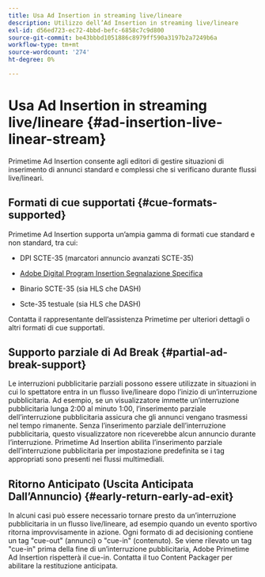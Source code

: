 ```yaml
---
title: Usa Ad Insertion in streaming live/lineare
description: Utilizzo dell’Ad Insertion in streaming live/lineare
exl-id: d56ed723-ec72-4bbd-befc-6858c7c9d800
source-git-commit: be43bbbd1051886c8979ff590a3197b2a7249b6a
workflow-type: tm+mt
source-wordcount: '274'
ht-degree: 0%

---
```


# Usa Ad Insertion in streaming live/lineare {#ad-insertion-live-linear-stream}

Primetime Ad Insertion consente agli editori di gestire situazioni di inserimento di annunci standard e complessi che si verificano durante flussi live/lineari.

## Formati di cue supportati {#cue-formats-supported}

Primetime Ad Insertion supporta un’ampia gamma di formati cue standard e non standard, tra cui:

* DPI SCTE-35 (marcatori annuncio avanzati SCTE-35)

* [Adobe Digital Program Insertion Segnalazione Specifica](https://www.adobe.com/content/dam/acom/en/devnet/primetime/PrimetimeDigitalProgramInsertionSignalingSpecification.pdf)

* Binario SCTE-35 (sia HLS che DASH)

* Scte-35 testuale (sia HLS che DASH)

Contatta il rappresentante dell’assistenza Primetime per ulteriori dettagli o altri formati di cue supportati.

## Supporto parziale di Ad Break {#partial-ad-break-support}

Le interruzioni pubblicitarie parziali possono essere utilizzate in situazioni in cui lo spettatore entra in un flusso live/lineare dopo l’inizio di un’interruzione pubblicitaria.  Ad esempio, se un visualizzatore immette un’interruzione pubblicitaria lunga 2:00 al minuto 1:00, l’inserimento parziale dell’interruzione pubblicitaria assicura che gli annunci vengano trasmessi nel tempo rimanente. Senza l’inserimento parziale dell’interruzione pubblicitaria, questo visualizzatore non riceverebbe alcun annuncio durante l’interruzione. Primetime Ad Insertion abilita l’inserimento parziale dell’interruzione pubblicitaria per impostazione predefinita se i tag appropriati sono presenti nei flussi multimediali.

## Ritorno Anticipato (Uscita Anticipata Dall’Annuncio) {#early-return-early-ad-exit}

In alcuni casi può essere necessario tornare presto da un’interruzione pubblicitaria in un flusso live/lineare, ad esempio quando un evento sportivo ritorna improvvisamente in azione. Ogni formato di ad decisioning contiene un tag &quot;cue-out&quot; (annunci) o &quot;cue-in&quot; (contenuto).  Se viene rilevato un tag &quot;cue-in&quot; prima della fine di un’interruzione pubblicitaria, Adobe Primetime Ad Insertion rispetterà il cue-in.  Contatta il tuo Content Packager per abilitare la restituzione anticipata.
